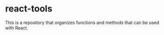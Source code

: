 # react-tools
This is a repository that organizes functions and methods that can be used with React.
